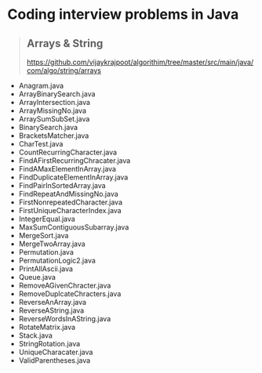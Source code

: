 # Coding interview problems in Java
> ## Arrays & String 
> https://github.com/vijaykrajpoot/algorithim/tree/master/src/main/java/com/algo/string/arrays 

-	Anagram.java
-	ArrayBinarySearch.java
-	ArrayIntersection.java
-	ArrayMissingNo.java
-	ArraySumSubSet.java
-	BinarySearch.java
-	BracketsMatcher.java
-	CharTest.java
-	CountRecurringCharacter.java
-	FindAFirstRecurringChracater.java
-	FindAMaxElementInArray.java
-	FindDuplicateElementInArray.java
-	FindPairInSortedArray.java
-	FindRepeatAndMissingNo.java
-	FirstNonrepeatedCharacter.java
-	FirstUniqueCharacterIndex.java
-	IntegerEqual.java
-	MaxSumContiguousSubarray.java
-	MergeSort.java
-	MergeTwoArray.java
-	Permutation.java
-	PermutationLogic2.java
-	PrintAllAscii.java
-	Queue.java
-	RemoveAGivenChracter.java
-	RemoveDuplcateChracters.java
-	ReverseAnArray.java
-	ReverseAString.java
-	ReverseWordsInAString.java
-	RotateMatrix.java
-	Stack.java
-	StringRotation.java
-	UniqueCharacater.java
-	ValidParentheses.java
